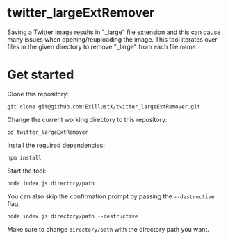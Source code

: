 # twitter_largeExtRemover

Saving a Twitter image results in "_large" file extension and this can cause many issues when opening/reuploading the image. This tool iterates over files in the given directory to remove "_large" from each file name.

# Get started
Clone this repository:
```
git clone git@github.com:ExillustX/twitter_largeExtRemover.git
```

Change the current working directory to this repository:
```
cd twitter_largeExtRemover
```

Install the required dependencies:
```
npm install
```

Start the tool:
```
node index.js directory/path
```

You can also skip the confirmation prompt by passing the ``--destructive`` flag:
```
node index.js directory/path --destructive
```

Make sure to change ``directory/path`` with the directory path you want.
